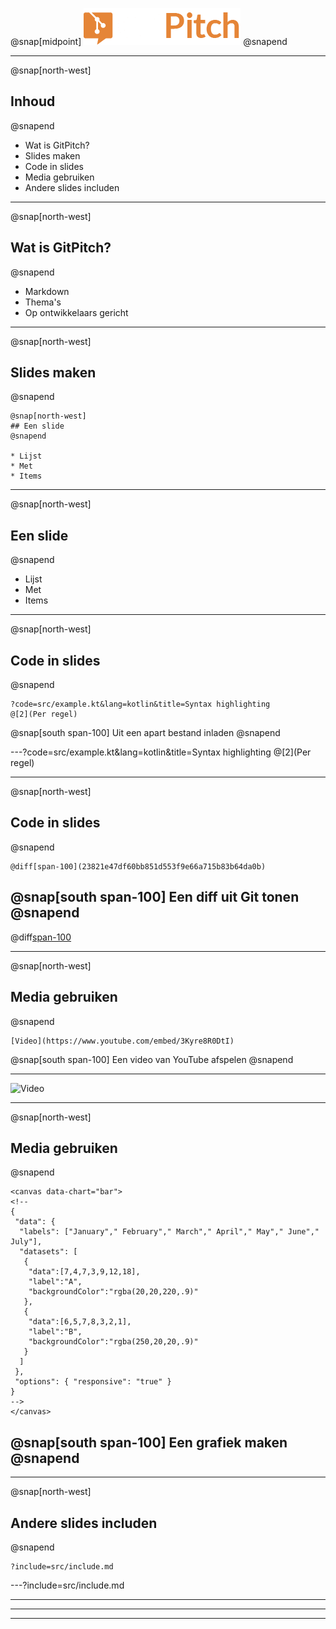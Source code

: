 @snap[midpoint]
<img src="images/logo.png" width="251" height="59" alt="GitPitch logo" style="border:unset; background:unset; box-shadow:unset;"/>
@snapend

---

@snap[north-west]
## Inhoud
@snapend

* Wat is GitPitch?
* Slides maken
* Code in slides
* Media gebruiken
* Andere slides includen

---
@snap[north-west]
## Wat is GitPitch?
@snapend

* Markdown
* Thema's
* Op ontwikkelaars gericht
---
@snap[north-west]
## Slides maken
@snapend

```text
@snap[north-west]
## Een slide
@snapend

* Lijst
* Met
* Items
```
---
@snap[north-west]
## Een slide
@snapend

* Lijst
* Met
* Items
---
@snap[north-west]
## Code in slides
@snapend

```text
?code=src/example.kt&lang=kotlin&title=Syntax highlighting
@[2](Per regel)
```

@snap[south span-100]
Uit een apart bestand inladen
@snapend

---?code=src/example.kt&lang=kotlin&title=Syntax highlighting
@[2](Per regel)

---
@snap[north-west]
## Code in slides
@snapend

```text
@diff[span-100](23821e47df60bb851d553f9e66a715b83b64da0b)
```

@snap[south span-100]
Een diff uit Git tonen
@snapend
---

@diff[span-100](23821e47df60bb851d553f9e66a715b83b64da0b)

---
@snap[north-west]
## Media gebruiken
@snapend

```text
[Video](https://www.youtube.com/embed/3Kyre8R0DtI)
```

@snap[south span-100]
Een video van YouTube afspelen
@snapend

---
![Video](https://www.youtube.com/embed/3Kyre8R0DtI)

---
@snap[north-west]
## Media gebruiken
@snapend

```text
<canvas data-chart="bar">
<!--
{
 "data": {
  "labels": ["January"," February"," March"," April"," May"," June"," July"],
  "datasets": [
   {
    "data":[7,4,7,3,9,12,18],
    "label":"A",
    "backgroundColor":"rgba(20,20,220,.9)"
   },
   {
    "data":[6,5,7,8,3,2,1],
    "label":"B",
    "backgroundColor":"rgba(250,20,20,.9)"
   }
  ]
 },
 "options": { "responsive": "true" }
}
-->
</canvas>
```

@snap[south span-100]
Een grafiek maken
@snapend
---
<canvas data-chart="bar">
<!--
{
 "data": {
  "labels": ["January"," February"," March"," April"," May"," June"," July"],
  "datasets": [
   {
    "data":[7,4,7,3,9,12,18],
    "label":"A",
    "backgroundColor":"rgba(20,20,220,.9)"
   },
   {
    "data":[6,5,7,8,3,2,1],
    "label":"B",
    "backgroundColor":"rgba(250,20,20,.9)"
   }
  ]
 },
 "options": { "responsive": "true" }
}
-->
</canvas>

---

@snap[north-west]
## Andere slides includen
@snapend

```text
?include=src/include.md
```

---?include=src/include.md

---

---

---
